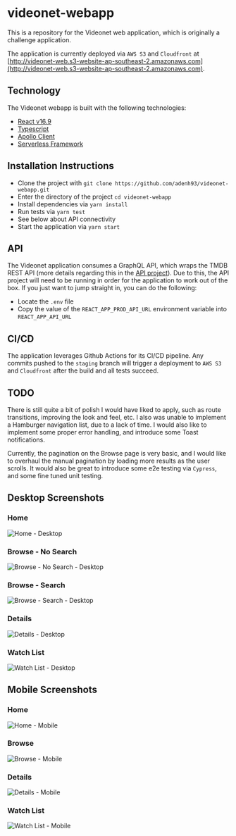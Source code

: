 # videonet-webapp

This is a repository for the Videonet web application, which is originally a challenge application.

The application is currently deployed via `AWS S3` and `Cloudfront` at [http://videonet-web.s3-website-ap-southeast-2.amazonaws.com](http://videonet-web.s3-website-ap-southeast-2.amazonaws.com).

## Technology

The Videonet webapp is built with the following technologies:

- [React v16.9](https://reactjs.org/docs/getting-started.html)
- [Typescript](https://www.typescriptlang.org/docs/home/)
- [Apollo Client](https://www.apollographql.com/docs/react/)
- [Serverless Framework](https://www.serverless.com/framework/docs/)

## Installation Instructions

- Clone the project with `git clone https://github.com/adenh93/videonet-webapp.git`
- Enter the directory of the project `cd videonet-webapp`
- Install dependencies via `yarn install`
- Run tests via `yarn test`
- See below about API connectivity
- Start the application via `yarn start`

## API

The Videonet application consumes a GraphQL API, which wraps the TMDB REST API (more details regarding this in the [API project](https://github.com/adenh93/videonet-api)). Due to this, the API project will need to be running in order for the application to work out of the box. If you just want to jump straight in, you can do the following:

- Locate the `.env` file
- Copy the value of the `REACT_APP_PROD_API_URL` environment variable into `REACT_APP_API_URL`

## CI/CD

The application leverages Github Actions for its CI/CD pipeline. Any commits pushed to the `staging` branch will trigger a deployment to `AWS S3` and `Cloudfront` after the build and all tests succeed.

## TODO

There is still quite a bit of polish I would have liked to apply, such as route transitions, improving the look and feel, etc. I also was unable to implement a Hamburger navigation list, due to a lack of time. I would also like to implement some proper error handling, and introduce some Toast notifications.

Currently, the pagination on the Browse page is very basic, and I would like to overhaul the manual pagination by loading more results as the user scrolls.
It would also be great to introduce some e2e testing via `Cypress`, and some fine tuned unit testing.

## Desktop Screenshots

### Home

![Home - Desktop](https://i.ibb.co/yB6wZdd/Home.png)

### Browse - No Search

![Browse - No Search - Desktop](https://i.ibb.co/NWwtGPW/Browse-No-Search.png)

### Browse - Search

![Browse - Search - Desktop](https://i.ibb.co/0DNTP3p/Browse-Search.png)

### Details

![Details - Desktop](https://i.ibb.co/h89Ls5C/Details.png)

### Watch List

![Watch List - Desktop](https://i.ibb.co/n35GB7n/Watch-List.png)

## Mobile Screenshots

### Home

![Home - Mobile](https://i.ibb.co/v3Vq4WK/Home-Mobile.png)

### Browse

![Browse - Mobile](https://i.ibb.co/PmYJ84p/Browse-Mobile.pngb)

### Details

![Details - Mobile](https://i.ibb.co/NKgQPrS/Details-Mobile.png)

### Watch List

![Watch List - Mobile](https://i.ibb.co/1K1tLZy/Watch-List-Mobile.png)
